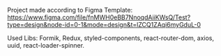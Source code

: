 Project made according to Figma Template: https://www.figma.com/file/fnMWH0eBB7NnoqdAiiKWsQ/Test?type=design&node-id=0-1&mode=design&t=lZCQ1ZAqi6myGduL-0

Used Libs: Formik, Redux, styled-components, react-router-dom, axios, uuid, react-loader-spinner.